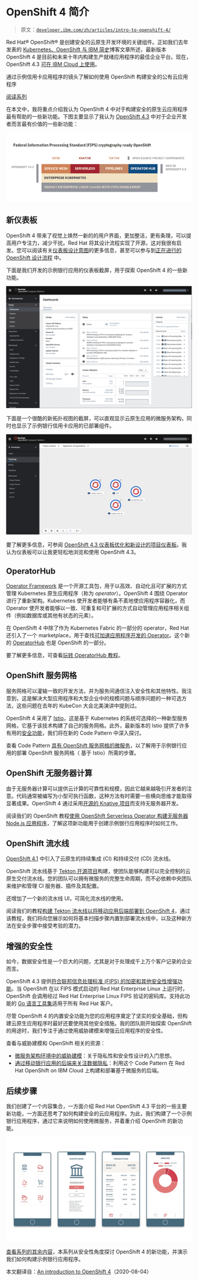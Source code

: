 # OpenShift 4 简介

> 原文：[`developer.ibm.com/zh/articles/intro-to-openshift-4/`](https://developer.ibm.com/zh/articles/intro-to-openshift-4/)

Red Hat® OpenShift® 是创建安全的云原生开发环境的关键组件。正如我们去年发表的 [Kubernetes、OpenShift 与 IBM 简史](https://developer.ibm.com/zh/blogs/a-brief-history-of-red-hat-openshift/)博客文章所述，最新版本 OpenShift 4 是目前和未来十年内构建生产就绪应用程序的最佳企业平台。现在，OpenShift 4.3 [可在 IBM Cloud 上使用](https://www.ibm.com/cn-zh/cloud/openshift)。

通过示例信用卡应用程序的镜头了解如何使用 OpenShift 构建安全的公有云应用程序

[阅读系列](https://developer.ibm.com/zh/blogs/build-secure-applications-with-openshift-4-public-cloud/)

在本文中，我将重点介绍我认为 OpenShift 4 中对于构建安全的原生云应用程序最有帮助的一些新功能。下图主要显示了我认为 [OpenShift 4.3](https://docs.openshift.com/container-platform/4.3/release_notes/ocp-4-3-release-notes.html) 中对于企业开发者而言最有价值的一些新功能：

![OpenShift 4 的层](img/6a34b927eba29093a22724704e107e96.png)

## 新仪表板

OpenShift 4 带来了视觉上焕然一新的的用户界面，更加整洁，更有条理，可以提高用户专注力，减少干扰。Red Hat 将其设计流程实现了开源，这对我很有启发。您可以阅读有关[仪表板设计意图](https://blog.openshift.com/openshift-4-3-dashboard-refinements-and-the-new-project-dashboard/)的更多信息，甚至可以参与到[正在进行的 OpenShift 设计流程](https://www.patternfly.org/v4/) 中。

下面是我们开发的示例银行应用的仪表板截屏，用于探索 OpenShift 4 的一些新功能。

![新仪表板](img/7b5b8eaad58970cacc528ecbd076383f.png)

下面是一个很酷的新拓扑视图的截屏，可以直观显示云原生应用的微服务架构，同时也显示了示例银行信用卡应用的已部署组件。

![新拓扑](img/1465e687876a010668f639c3aa067944.png)

要了解更多信息，可参阅 [OpenShift 4.3 仪表板优化和新设计的项目仪表板](https://blog.openshift.com/openshift-4-3-dashboard-refinements-and-the-new-project-dashboard/)。我认为仪表板可以让我更轻松地浏览和使用 OpenShift 4.3。

## OperatorHub

[Operator Framework](https://github.com/operator-framework) 是一个开源工具包，用于以高效、自动化且可扩展的方式管理 Kubernetes 原生应用程序（称为 *operator*）。OpenShift 4 围绕 Operator 进行了重新架构。Kubernetes 使开发者能够有条不紊地使应用程序容器化，而 Operator 使开发者能够以一致、可重复和可扩展的方式自动管理应用程序相关组件（例如数据库或其他有状态的元素）。

在 OpenShift 4 中除了作为 Kubernetes Fabric 的一部分的 operator，Red Hat 还引入了一个 marketplace，用于查找[可加速应用程序开发的 Operator](https://enterprisersproject.com/article/2019/2/kubernetes-operators-plain-english?page=1)。这个新的 [OperatorHub](https://operatorhub.io/) 也是 OpenShift 的一部分。

要了解更多信息，可查看[玩转 OperatorHub 教程](https://developer.ibm.com/tutorials/operator-hub-openshift-4-operators-ibm-cloud/)。

## OpenShift 服务网格

服务网格可以灌输一致的开发方法，并为服务间通信注入安全性和其他特性。我注意到，这是解决大型应用程序和大型企业中的规模问题与顺序问题的一种可选方法，这些问题在去年的 KubeCon 大会北美演讲中提到过。

OpenShift 4 采用了 [Istio](https://istio.io/)，这是基于 Kubernetes 的系统可选择的一种新型服务网格，它基于该技术构建了自己的服务网格。此外，最新版本的 Istio 提供了许多有用的[安全功能](https://istio.io/docs/concepts/security/)，我们将在新的 Code Pattern 中深入探讨。

查看 Code Pattern [具有 OpenShift 服务网格的微服务](https://developer.ibm.com/patterns/microservices-with-the-openshift-service-mesh/)，以了解用于示例银行应用的部署 OpenShift 服务网格（ 基于 Istio）所需的步骤。

## OpenShift 无服务器计算

由于无服务器计算可以提供云计算的可靠性和规模，因此它越来越吸引开发者的注意。代码通常被编写为小型可执行函数，这种方法有时需要一些横向思维才能取得显著成果。OpenShift 4 通过采用[开源的 Knative 项目](https://knative.dev/)而支持无服务器开发。

阅读我们的 OpenShift 教程[使用 OpenShift Serverless Operator 构建无服务器 Node.js 应用程序](https://developer.ibm.com/tutorials/build-serverless-nodejs-applications-with-the-openshift-serverless-operator/)，了解这项新功能用于创建示例银行应用程序时如何工作。

## OpenShift 流水线

[OpenShift 4.1](https://blog.openshift.com/cloud-native-ci-cd-with-openshift-pipelines/) 中引入了云原生的持续集成 (CI) 和持续交付 (CD) 流水线。

OpenShift 流水线基于 [Tekton 开源项目](https://www.ibm.com/cloud/tekton)构建，使团队能够构建可以完全控制的云原生交付流水线。您的团队可以拥有微服务的完整生命周期，而不必依赖中央团队来维护和管理 CI 服务器、插件及其配置。

还增加了一个新的流水线 UI，可简化流水线的使用。

阅读我们的教程[构建 Tekton 流水线以将移动应用后端部署到 OpenShift 4](https://developer.ibm.com/tutorials/tekton-pipeline-deploy-a-mobile-app-backend-openshift-4/)，通过该教程，我们将向您展示如何将基本扫描步骤内置到部署流水线中，以及这种新方法在安全步骤中接受考验的潜力。

## 增强的安全性

如今，数据安全性是一个巨大的问题，尤其是对于处理成千上万个客户记录的企业而言。

OpenShift 4.3 提供[符合联邦信息处理标准 (FIPS) 的加密和其他安全性增强功能](https://blog.openshift.com/introducing-red-hat-openshift-4-3-to-enhance-kubernetes-security/)。当 OpenShift 在以 FIPS 模式启动的 Red Hat Enterprise Linux 上运行时，OpenShift 会调用经过 Red Hat Enterprise Linux FIPS 验证的密码库。支持此功能的 [Go 语言工具集](https://developers.redhat.com/blog/2019/06/24/go-and-fips-140-2-on-red-hat-enterprise-linux/?extIdCarryOver=true&sc_cid=701f2000001OH74AAG)适用于所有 Red Hat 客户。

尽管 OpenShift 4 的内置安全功能为您的应用程序奠定了坚实的安全基础，但构建云原生应用程序时最好还要使用其他安全措施。我的团队刚开始探索 OpenShift 的用途时，我们专注于通过使用威胁建模来增强云应用程序的安全性。

查看与威胁建模和 OpenShift 相关的资源：

*   [微服务架构环境中的威胁建模](https://developer.ibm.com/zh/articles/threat-modeling-microservices-openshift-4/)：关于隐私性和安全性设计的入门思想。
*   [通过移动银行应用的后端来关注数据隐私](https://developer.ibm.com/zh/patterns/privacy-backend-loyalty-app-openshift-4/)：利用这个 Code Pattern 在 Red Hat OpenShift on IBM Cloud 上构建和部署基于微服务的后端。

## 后续步骤

我们创建了一个内容集合，一方面介绍 Red Hat OpenShift 4.3 平台的一些主要新功能，一方面还思考了如何构建安全的云应用程序。为此，我们构建了一个示例银行应用程序，通过它来说明如何使用微服务，并着重介绍 OpenShift 的新功能。

![信用卡应用程序截屏](img/5e6a25c8c491dcea0619c0f49321204d.png)

[查看系列的其余内容](https://developer.ibm.com/zh/blogs/build-secure-applications-with-openshift-4-public-cloud/)，本系列从安全性角度探讨 OpenShift 4 的新功能，并演示我们如何构建示例银行应用程序。

本文翻译自：[An introduction to OpenShift 4](https://developer.ibm.com/articles/intro-to-openshift-4/)（2020-08-04）